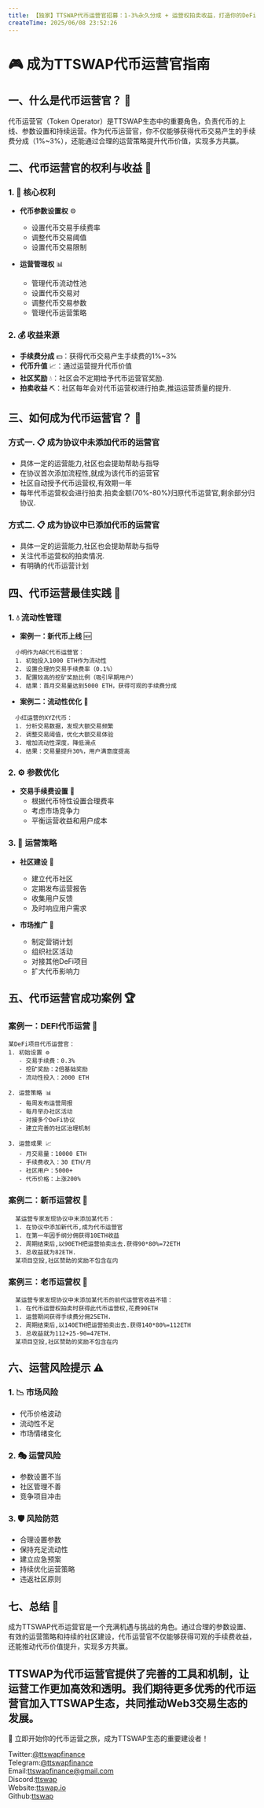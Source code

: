 ```yaml
---
title: 【独家】TTSWAP代币运营官招募：1-3%永久分成 + 运营权拍卖收益，打造你的DeFi财富帝国！
createTime: 2025/06/08 23:52:26
---
```


# 🎮 成为TTSWAP代币运营官指南

## 一、什么是代币运营官？ 🤔

代币运营官（Token Operator）是TTSWAP生态中的重要角色，负责代币的上线、参数设置和持续运营。作为代币运营官，你不仅能够获得代币交易产生的手续费分成（1%~3%），还能通过合理的运营策略提升代币价值，实现多方共赢。

## 二、代币运营官的权利与收益 💫

### 1. 🎯 核心权利
- **代币参数设置权** ⚙️
  - 设置代币交易手续费率
  - 调整代币交易阈值
  - 设置代币交易限制

- **运营管理权** 📊
  - 管理代币流动性池
  - 设置代币交易对
  - 调整代币交易参数
  - 管理代币运营策略

### 2. 💰 收益来源
- **手续费分成** 💵：获得代币交易产生手续费的1%~3%
- **代币升值** 📈：通过运营提升代币价值
- **社区奖励** 💧：社区会不定期给予代币运营官奖励.
- **拍卖收益** ⛏️：社区每年会对代币运营权进行拍卖,推运运营质量的提升.

## 三、如何成为代币运营官？ 🚀

### 方式一. 📋 成为协议中未添加代币的运营官
- 具体一定的运营能力,社区也会提助帮助与指导
- 在协议首次添加流程性,就成为该代币的运营官
- 社区自动授予代币运营权,有效期一年
- 每年代币运营权会进行拍卖.拍卖金额(70%-80%)归原代币运营官,剩余部分归协议.

  
### 方式二. 📋 成为协议中已添加代币的运营官
- 具体一定的运营能力,社区也会提助帮助与指导
- 关注代币运营权的拍卖情况.
- 有明确的代币运营计划


## 四、代币运营最佳实践 🌟

### 1. 💧 流动性管理
- **案例一：新代币上线** 🆕
```
  小明作为ABC代币运营官：
  1. 初始投入1000 ETH作为流动性
  2. 设置合理的交易手续费率（0.1%）
  3. 配置较高的挖矿奖励比例（吸引早期用户）
  4. 结果：首月交易量达到5000 ETH，获得可观的手续费分成
```

- **案例二：流动性优化** 🔄
```
  小红运营的XYZ代币：
  1. 分析交易数据，发现大额交易频繁
  2. 调整交易阈值，优化大额交易体验
  3. 增加流动性深度，降低滑点
  4. 结果：交易量提升30%，用户满意度提高
```


### 2. ⚙️ 参数优化
- **交易手续费设置** 💸
  - 根据代币特性设置合理费率
  - 考虑市场竞争力
  - 平衡运营收益和用户成本

### 3. 📢 运营策略
- **社区建设** 👥
  - 建立代币社区
  - 定期发布运营报告
  - 收集用户反馈
  - 及时响应用户需求

- **市场推广** 📣
  - 制定营销计划
  - 组织社区活动
  - 对接其他DeFi项目
  - 扩大代币影响力

## 五、代币运营官成功案例 🏆

### 案例一：DEFI代币运营 💎
```
某DeFi项目代币运营官：
1. 初始设置 ⚙️
   - 交易手续费：0.3%
   - 挖矿奖励：2倍基础奖励
   - 流动性投入：2000 ETH

2. 运营策略 📊
   - 每周发布运营周报
   - 每月举办社区活动
   - 对接多个DeFi协议
   - 建立完善的社区治理机制

3. 运营成果 📈
   - 月交易量：10000 ETH
   - 手续费收入：30 ETH/月
   - 社区用户：5000+
   - 代币价格：上涨200%
```
### 案例二：新币运营权 🔄
```
  某运营专家发现协议中末添加某代币：
  1. 在协议中添加新代币,成为代币运营官
  1. 在第一年因手纲分佣获得10ETH收益
  2. 周期结束后,以90ETH把运营拍卖出去.获得90*80%=72ETH
  3. 总收益就为82ETH.
  某项目空投,社区赞助的奖励不包含在内
```

### 案例三：老币运营权 🔄

```
  某运营专家发现协议中末添加某代币的前代运营官收益不错：
  1. 在代币运营权拍卖时获得此代币运营权,花费90ETH
  1. 运营期间获得手续费分佣25ETH.
  2. 周期结束后,以140ETH把运营拍卖出去.获得140*80%=112ETH
  3. 总收益就为112+25-90=47ETH.
  某项目空投,社区赞助的奖励不包含在内
```

## 六、运营风险提示 ⚠️

### 1. 📉 市场风险
- 代币价格波动
- 流动性不足
- 市场情绪变化

### 2. 🎭 运营风险
- 参数设置不当
- 社区管理不善
- 竞争项目冲击

### 3. 🛡️ 风险防范
- 合理设置参数
- 保持充足流动性
- 建立应急预案
- 持续优化运营策略
- 违返社区原则

## 七、总结 🎉

成为TTSWAP代币运营官是一个充满机遇与挑战的角色。通过合理的参数设置、有效的运营策略和持续的社区建设，代币运营官不仅能够获得可观的手续费收益，还能推动代币价值提升，实现多方共赢。

TTSWAP为代币运营官提供了完善的工具和机制，让运营工作更加高效和透明。我们期待更多优秀的代币运营官加入TTSWAP生态，共同推动Web3交易生态的发展。
---
💫 立即开始你的代币运营之旅，成为TTSWAP生态的重要建设者！


Twitter:[@ttswapfinance](https://x.com/ttswapFinance)  
Telegram:[@ttswapfinance](https://t.me/ttswapfinance)  
Email:[ttswapfinance@gmail.com](mailto:ttswapfinance@gmail.com)  
Discord:[ttswap](https://discord.gg/XygqnmQgX3)  
Website:[ttswap.io](http://www.ttswap.io)  
Github:[ttswap](http://github.com/ttswap)  

